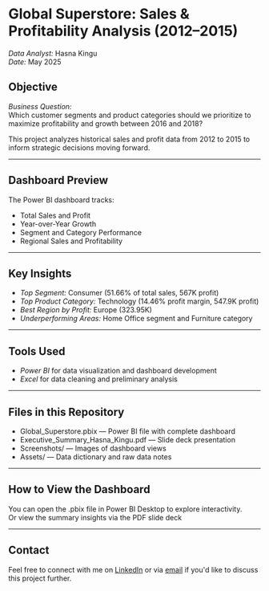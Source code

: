 
# Global Superstore: Sales & Profitability Analysis (2012–2015)

*Data Analyst:* Hasna Kingu  
*Date:* May 2025

## Objective

*Business Question:*  
Which customer segments and product categories should we prioritize to maximize profitability and growth between 2016 and 2018?

This project analyzes historical sales and profit data from 2012 to 2015 to inform strategic decisions moving forward.

---

## Dashboard Preview

The Power BI dashboard tracks:
- Total Sales and Profit
- Year-over-Year Growth
- Segment and Category Performance
- Regional Sales and Profitability

---

## Key Insights

- *Top Segment:* Consumer (51.66% of total sales, 567K profit)
- *Top Product Category:* Technology (14.46% profit margin, 547.9K profit)
- *Best Region by Profit:* Europe (323.95K)
- *Underperforming Areas:* Home Office segment and Furniture category

---

## Tools Used

- *Power BI* for data visualization and dashboard development
- *Excel* for data cleaning and preliminary analysis

---

## Files in this Repository

- Global_Superstore.pbix — Power BI file with complete dashboard
- Executive_Summary_Hasna_Kingu.pdf — Slide deck presentation
- Screenshots/ — Images of dashboard views
- Assets/ — Data dictionary and raw data notes

---

## How to View the Dashboard

You can open the .pbix file in Power BI Desktop to explore interactivity.  
Or view the summary insights via the PDF slide deck

---

## Contact

Feel free to connect with me on [LinkedIn](www.linkedin.com/in/hasna-kingu-a4a675192) or via [email](kinguhasna@gmail.com) if you'd like to discuss this project further.
